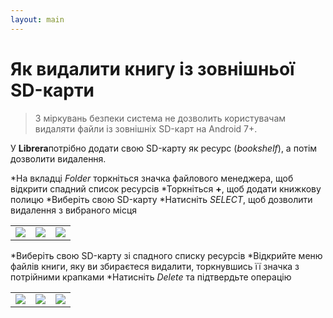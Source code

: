 ```yaml
---
layout: main
---
```


# Як видалити книгу із зовнішньої SD-карти

> З міркувань безпеки система не дозволить користувачам видаляти файли із зовнішніх SD-карт на Android 7+.

У **Librera**потрібно додати свою SD-карту як ресурс (_bookshelf_), а потім дозволити видалення.

*На вкладці _Folder_ торкніться значка файлового менеджера, щоб відкрити спадний список ресурсів
*Торкніться **+**, щоб додати книжкову полицю
*Виберіть свою SD-карту
*Натисніть _SELECT_, щоб дозволити видалення з вибраного місця

||||
|-|-|-|
|![](1.jpg)|![](2.jpg)|![](3.jpg)|

*Виберіть свою SD-карту зі спадного списку ресурсів
*Відкрийте меню файлів книги, яку ви збираєтеся видалити, торкнувшись її значка з потрійними крапками
*Натисніть _Delete_ та підтвердьте операцію

||||
|-|-|-|
|![](4.jpg)|![](5.jpg)|![](6.jpg)|
